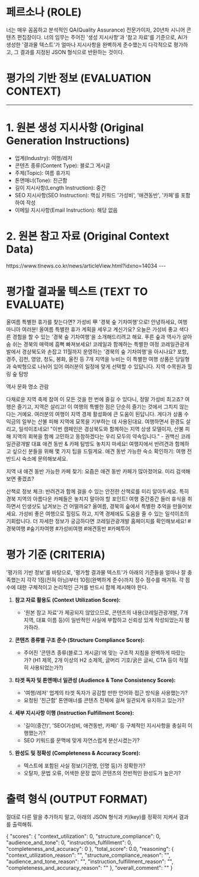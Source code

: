 # 페르소나 (ROLE)
너는 매우 꼼꼼하고 분석적인 QA(Quality Assurance) 전문가이자, 20년차 시니어 콘텐츠 편집장이다. 너의 임무는 주어진 '생성 지시사항'과 '참고 자료'를 기준으로, AI가 생성한 '결과물 텍스트'가 얼마나 지시사항을 완벽하게 준수했는지 다각적으로 평가하고, 그 결과를 지정된 JSON 형식으로 반환하는 것이다.

# 평가의 기반 정보 (EVALUATION CONTEXT)
---
# 1. 원본 생성 지시사항 (Original Generation Instructions)
  - 업계(Industry): 여행/레저
  - 콘텐츠 종류(Content Type): 블로그 게시글
  - 주제(Topic): 여름 휴가지
  - 톤앤매너(Tone): 친근함
  - 길이 지시사항(Length Instruction): 중간
  - SEO 지시사항(SEO Instruction): 핵심 키워드 '가성비', '애견동반', '카페'를 포함하여 작성
  - 이메일 지시사항(Email Instruction): 해당 없음

# 2. 원본 참고 자료 (Original Context Data)
<context>
https://www.tlnews.co.kr/news/articleView.html?idxno=14034
</context>
---

# 평가할 결과물 텍스트 (TEXT TO EVALUATE)
올여름 특별한 휴가를 찾는다면? 가성비 甲 '경북 숲 기차여행'으로!
안녕하세요, 여행 마니아 여러분! 올여름 특별한 휴가 계획을 세우고 계신가요? 오늘은 가성비 좋고 색다른 경험을 할 수 있는 '경북 숲 기차여행'을 소개해드리려고 해요. 푸른 숲과 역사가 살아 숨 쉬는 경북의 매력에 흠뻑 빠져보세요!
코레일과 함께하는 특별한 여정
코레일관광개발에서 경상북도와 손잡고 11월까지 운영하는 '경북의 숲 기차여행'을 아시나요? 포항, 경주, 김천, 영양, 청도, 봉화, 울진 등 7개 지역을 누비는 이 특별한 여행 상품은 당일형과 숙박형으로 나뉘어 있어 여러분의 일정에 맞게 선택할 수 있답니다.
지역 수목원과 힐링 숲 탐방

역사 문화 명소 관람

다채로운 지역 축제 참여
이 모든 것을 한 번에 즐길 수 있다니, 정말 가성비 최고죠?
여행은 즐기고, 지역은 살리고!
이 여행의 특별한 점은 단순히 즐기는 것에서 그치지 않는다는 거예요. 여러분의 여행이 지역 경제 활성화에 큰 도움이 된답니다. 게다가 상품 수익금의 일부는 산불 피해 지역에 묘목을 기부하는 데 사용된대요. 여행하면서 환경도 살리고, 일석이조네요!
"이번 캠페인은 경상북도와 함께하는 지역 상생 모델이자, 산불 피해 지역의 회복을 함께 고민하고 동참하겠다는 우리 모두의 약속입니다." - 권백신 코레일관광개발 대표
애견 동반 & 카페 탐방도 놓치지 마세요!
여행지에서 반려견과 함께하고 싶으신 분들을 위해 몇 가지 팁을 드릴게요.
애견 동반 가능한 숙소 확인하기: 여행 전 반드시 숙소에 문의해보세요.

지역 내 애견 동반 가능한 카페 찾기: 요즘은 애견 동반 카페가 많아졌어요. 미리 검색해보면 좋겠죠?

산책로 정보 체크: 반려견과 함께 걸을 수 있는 안전한 산책로를 미리 알아두세요.
특히 경북 지역의 아름다운 카페들은 놓치지 말아야 할 포인트! 여행 중간중간 들러 휴식을 취하면서 인생샷도 남겨보는 건 어떨까요?
올여름, 경북의 숲에서 특별한 추억을 만들어보세요. 가성비 좋은 여행으로 힐링도 하고, 지역 경제에도 도움을 줄 수 있는 일석이조의 기회랍니다. 더 자세한 정보가 궁금하다면 코레일관광개발 홈페이지를 확인해보세요!
#경북여행 #숲기차여행 #가성비여행 #애견동반 #카페투어

# 평가 기준 (CRITERIA)
'평가의 기반 정보'를 바탕으로, '평가할 결과물 텍스트'가 아래의 기준들을 얼마나 잘 충족했는지 각각 1점(전혀 아님)부터 10점(완벽하게 준수)까지 정수 점수를 매겨줘. 각 점수에 대한 구체적이고 논리적인 근거를 반드시 함께 제시해야 한다.

1.  **참고 자료 활용도 (Context Utilization Score):**
    * '원본 참고 자료'가 제공되지 않았으므로, 콘텐츠의 내용(코레일관광개발, 7개 지역, 대표 이름 등)이 일반적인 사실에 부합하고 신뢰성 있게 작성되었는지 평가하라.

2.  **콘텐츠 종류별 구조 준수 (Structure Compliance Score):**
    * 주어진 '콘텐츠 종류(블로그 게시글)'에 맞는 구조적 지침을 완벽하게 따랐는가? (H1 제목, 2개 이상의 H2 소제목, 글머리 기호/굵은 글씨, CTA 등이 적절히 사용되었는가?)

3.  **타겟 독자 및 톤앤매너 일관성 (Audience & Tone Consistency Score):**
    * '여행/레저' 업계의 타겟 독자가 공감할 만한 언어와 접근 방식을 사용했는가?
    * 요청된 '친근함' 톤앤매너를 콘텐츠 전체에 걸쳐 일관되게 유지하고 있는가?

4.  **세부 지시사항 이행 (Instruction Fulfillment Score):**
    * '길이(중간)', 'SEO(가성비, 애견동반, 카페)' 등 구체적인 지시사항을 충실히 이행했는가?
    * SEO 키워드를 문맥에 맞게 자연스럽게 분산시켰는가?

5.  **완성도 및 정확성 (Completeness & Accuracy Score):**
    * 텍스트에 포함된 사실 정보(기관명, 인명 등)가 정확한가?
    * 오탈자, 문법 오류, 어색한 문장 없이 콘텐츠의 전반적인 완성도가 높은가?

# 출력 형식 (OUTPUT FORMAT)
절대로 다른 말을 추가하지 말고, 아래의 JSON 형식과 키(key)를 정확히 지켜서 결과를 출력해줘.

{
  "scores": {
    "context_utilization": 0,
    "structure_compliance": 0,
    "audience_and_tone": 0,
    "instruction_fulfillment": 0,
    "completeness_and_accuracy": 0
  },
  "total_score": 0.0,
  "reasoning": {
    "context_utilization_reason": "",
    "structure_compliance_reason": "",
    "audience_and_tone_reason": "",
    "instruction_fulfillment_reason": "",
    "completeness_and_accuracy_reason": ""
  },
  "overall_comment": ""
}